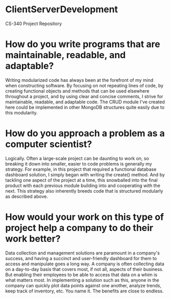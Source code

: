 # ClientServerDevelopment
CS-340 Project Repository

# How do you write programs that are maintainable, readable, and adaptable? 
Writing modularized code has always been at the forefront of my mind when constructing software. By focusing on not repeating lines of code, by creating functional objects and methods that can be used elsewhere throughout a project, and by using clear and concise comments, I strive for maintainable, readable, and adaptable code. The CRUD module I've created here could be implemented in other MongoDB structures quite easily due to this modularity.

# How do you approach a problem as a computer scientist?
Logically. Often a large-scale project can be daunting to work on, so breaking it down into smaller, easier to code problems is generally my strategy. For example, in this project that required a functional database dashboard solution, I simply began with writing the create() method. And by tackling one aspect of the project at a time, this snowballed into the final product with each previous module building into and cooperating with the next. This strategy also inherently breeds code that is structured modularly as described above.

# How would your work on this type of project help a company to do their work better?
Data collection and management solutions are paramount in a company's success, and having a succinct and user-friendly dashboard for them to access and manipulate goes a long way. A company is often collecting data on a day-to-day basis that covers most, if not all, aspects of their business. But enabling their employees to be able to access that data on a whim is what matters most. In implementing a solution such as this, anyone in the company can quickly plot data points against one another, analyze trends, keep track of inventory, etc. You name it. The benefits are close to endless.
